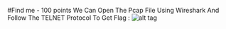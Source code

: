 #Find me - 100 points
We Can Open The Pcap File Using Wireshark And Follow The TELNET Protocol To Get Flag : 
![alt tag](https://github.com/MrMugiwara/WriteupsCTF/blob/master/ufoCTF2016/Find_Me/flag.png)
